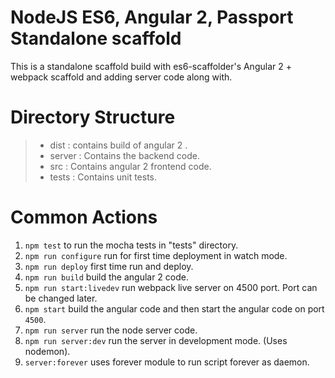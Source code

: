 # NodeJS ES6, Angular 2, Passport Standalone scaffold
This is a standalone scaffold build with es6-scaffolder's Angular 2 + webpack scaffold and adding server code along with. 
# Directory Structure
> - dist : contains build of angular 2 . 
> - server : Contains the backend code. 
> - src : Contains angular 2 frontend code.
> - tests : Contains unit tests.

# Common Actions
1. `npm test` to run the mocha tests in "tests" directory.
2. `npm run configure` run for first time deployment in watch mode.
3. `npm run deploy` first time run and deploy.
4. `npm run build` build the angular 2 code.
5. `npm run start:livedev` run webpack live server on 4500 port. Port can be changed later.
6. `npm start` build the angular code and then start the angular code on port `4500`.
7. `npm run server` run the node server code.
8. `npm run server:dev` run the server in development mode. (Uses nodemon).
9. `server:forever` uses forever module to run script forever as daemon.